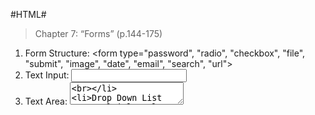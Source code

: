 #HTML#

>Chapter 7: “Forms” (p.144-175)
1. Form Structure: <form type="password", "radio", "checkbox", "file", "submit", "image", "date", "email", "search", "url"><br>
2. Text Input: <input><br>
3. Text Area: <textarea><br>
4. Drop Down List Box, Multiple Select Box <select><br>
5. Button & Hidden Controls <button><br>
6. Labelling Form Controls: <label><br>
7. Grouping Form Elements <fieldset> <legend><br>
  
>Chapter 14: “Lists, Tables & Forms” (pp.330-357)
1. Bullet Point Styles: list-style-type<br>
2. Images for Bullets: list-style-image<br>
3. Positioning the Marker: list-style-position<br>
4. List Shorthand: list-style<br>
5. Table Properties on p. 337<br>
6. Border on Empty Cells: empty-cells<br>
7. Gaps between Cells: border-spacing, border-collapse<br>
8. Styling Forms, Text Inputs, Submit Buttons, Fieldsets & Legends<br>
9. Aligning Form Controls<br>
  
#JS
>Chapter 6: “Events” (pp.243-292)
1. Interactions create events, events trigger code, code respondds to users.
